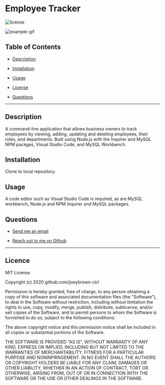 # Employee Tracker

  ![license](https://img.shields.io/badge/License-MIT-blue.svg)

  ![example-gif](https://github.com/joeybrown-ctrl/employee-tracker/blob/main/assets/emp-tracker-gif.gif)

  ## Table of Contents

  
* [Description](#description)
  
* [Installation](#installation) 
  
* [Usage](#usage) 
  
* [License](#license) 
  
* [Questions](#questions)

  
<hr>

  ## Description 
A command-line application that allows business owners to track employees by viewing, adding, updating and deleting employees, their roles, and departments. Built using Node.js with the Inquirer and MySQL NPM packges, Visual Studio Code, and MySQL Workbench.

  ## Installation 
Clone to local repository.

  ## Usage 
A code editor such as Visual Studio Code is required, as are MySQL workbench, Node.js and NPM Inquirer and MySQL packages.

  ## Questions 
  
* [Send me an email](mailto:gjoey.brown@gmail.com)
  
* [Reach out to me on Github](https://github.com/joeybrown-ctrl)

<hr>

  ## Licence 
MIT License

Copyright (c) 2020 github.com/joeybrown-ctrl

Permission is hereby granted, free of charge, to any person obtaining a copy
of this software and associated documentation files (the "Software"), to deal
in the Software without restriction, including without limitation the rights
to use, copy, modify, merge, publish, distribute, sublicense, and/or sell
copies of the Software, and to permit persons to whom the Software is
furnished to do so, subject to the following conditions:

The above copyright notice and this permission notice shall be included in all
copies or substantial portions of the Software.

THE SOFTWARE IS PROVIDED "AS IS", WITHOUT WARRANTY OF ANY KIND, EXPRESS OR
IMPLIED, INCLUDING BUT NOT LIMITED TO THE WARRANTIES OF MERCHANTABILITY,
FITNESS FOR A PARTICULAR PURPOSE AND NONINFRINGEMENT. IN NO EVENT SHALL THE
AUTHORS OR COPYRIGHT HOLDERS BE LIABLE FOR ANY CLAIM, DAMAGES OR OTHER
LIABILITY, WHETHER IN AN ACTION OF CONTRACT, TORT OR OTHERWISE, ARISING FROM,
OUT OF OR IN CONNECTION WITH THE SOFTWARE OR THE USE OR OTHER DEALINGS IN THE
SOFTWARE.